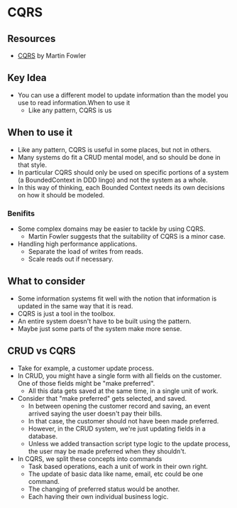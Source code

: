 # CQRS

## Resources

- [CQRS](https://martinfowler.com/bliki/CQRS.html) by Martin Fowler

## Key Idea

- You can use a different model to update information than the model you use to read information.When to use it
  - Like any pattern, CQRS is us

## When to use it
- Like any pattern, CQRS is useful in some places, but not in others.
- Many systems do fit a CRUD mental model, and so should be done in that style.
- In particular CQRS should only be used on specific portions of a system (a BoundedContext in DDD lingo) and not the system as a whole. 
- 	In this way of thinking, each Bounded Context needs its own decisions on how it should be modeled.

### Benifits

- Some complex domains may be easier to tackle by using CQRS.
  - Martin Fowler suggests that the suitability of CQRS is a minor case.
- Handling high performance applications.
  - Separate the load of writes from reads.
  - Scale reads out if necessary.

## What to consider

- Some information systems fit well with the notion that information is updated in the same way that it is read.
- CQRS is just a tool in the toolbox.
- An entire system doesn't have to be built using the pattern.
- Maybe just some parts of the system make more sense.

## CRUD vs CQRS

- Take for example, a customer update process.
- In CRUD, you might have a single form with all fields on the customer. One of those fields might be "make preferred".
  - All this data gets saved at the same time, in a single unit of work.
- Consider that "make preferred" gets selected, and saved.
  - In between opening the customer record and saving, an event arrived saying the user doesn't pay their bills.
  - In that case, the customer should not have been made preferred.
  - However, in the CRUD system, we're just updating fields in a database.
  - Unless we added transaction script type logic to the update process, the user may be made preferred when they shouldn't.
- In CQRS, we split these concepts into commands
  - Task based operations, each a unit of work in their own right.
  - The update of basic data like name, email, etc could be one command.
  - The changing of preferred status would be another.
  - Each having their own individual business logic.
